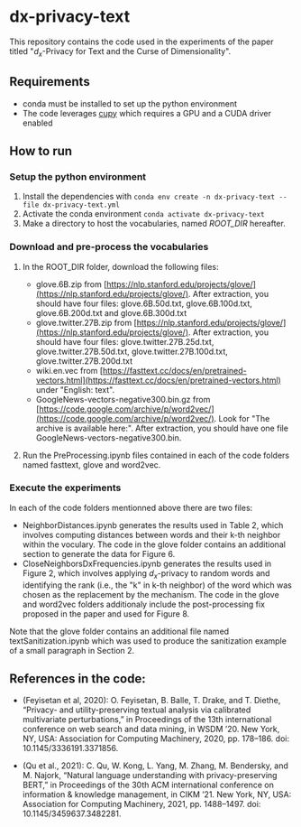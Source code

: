 # dx-privacy-text
This repository contains the code used in the experiments of the paper titled "$d_x$-Privacy for Text and the Curse of Dimensionality".

## Requirements
- conda must be installed to set up the python environment
- The code leverages [cupy](https://cupy.dev/) which requires a GPU and a CUDA driver enabled

## How to run
### Setup the python environment
1. Install the dependencies with `conda env create -n dx-privacy-text --file dx-privacy-text.yml`
2. Activate the conda environment `conda activate dx-privacy-text`
3. Make a directory to host the vocabularies, named *ROOT_DIR* hereafter.

### Download and pre-process the vocabularies
1. In the ROOT_DIR folder, download the following files:
    - glove.6B.zip from [https://nlp.stanford.edu/projects/glove/](https://nlp.stanford.edu/projects/glove/). After extraction, you should have four files: glove.6B.50d.txt, glove.6B.100d.txt, glove.6B.200d.txt and glove.6B.300d.txt
    - glove.twitter.27B.zip from [https://nlp.stanford.edu/projects/glove/](https://nlp.stanford.edu/projects/glove/). After extraction, you should have four files: glove.twitter.27B.25d.txt, glove.twitter.27B.50d.txt, glove.twitter.27B.100d.txt, glove.twitter.27B.200d.txt
    - wiki.en.vec from [https://fasttext.cc/docs/en/pretrained-vectors.html](https://fasttext.cc/docs/en/pretrained-vectors.html) under "English: text".
    - GoogleNews-vectors-negative300.bin.gz from [https://code.google.com/archive/p/word2vec/](https://code.google.com/archive/p/word2vec/). Look for "The archive is available here:". After extraction, you should have one file GoogleNews-vectors-negative300.bin.

2. Run the PreProcessing.ipynb files contained in each of the code folders named fasttext, glove and word2vec.

### Execute the experiments
In each of the code folders mentionned above there are two files:
- NeighborDistances.ipynb generates the results used in Table 2, which involves computing distances between words and their k-th neighbor within the voculary. The code in the glove folder contains an additional section to generate the data for Figure 6.
- CloseNeighborsDxFrequencies.ipynb generates the results used in Figure 2, which involves applying $d_x$-privacy to random words and identifying the rank (i.e., the "k" in k-th neighbor) of the word which was chosen as the replacement by the mechanism. The code in the glove and word2vec folders additionaly include the post-processing fix proposed in the paper and used for Figure 8.

Note that the glove folder contains an additional file named textSanitization.ipynb which was used to produce the sanitization example of a small paragraph in Section 2.

## References in the code:
- (Feyisetan et al, 2020): O. Feyisetan, B. Balle, T. Drake, and T. Diethe, “Privacy- and utility-preserving textual analysis via calibrated multivariate perturbations,” in Proceedings of the 13th international conference on web search and data mining, in WSDM ’20. New York, NY, USA: Association for Computing Machinery, 2020, pp. 178–186. doi: 10.1145/3336191.3371856.

- (Qu et al., 2021): C. Qu, W. Kong, L. Yang, M. Zhang, M. Bendersky, and M. Najork, “Natural language understanding with privacy-preserving BERT,” in Proceedings of the 30th ACM international conference on information & knowledge management, in CIKM ’21. New York, NY, USA: Association for Computing Machinery, 2021, pp. 1488–1497. doi: 10.1145/3459637.3482281.
